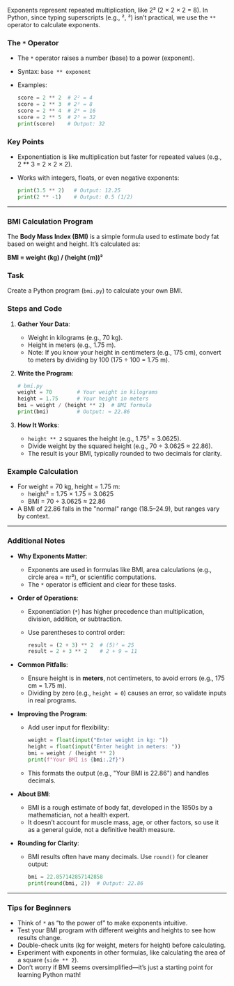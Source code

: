 Exponents represent repeated multiplication, like 2³ (2 × 2 × 2 = 8). In Python, since typing superscripts (e.g., ², ³) isn’t practical, we use the `**` operator to calculate exponents.

### The `*` Operator

- The `*` operator raises a number (base) to a power (exponent).
- Syntax: `base ** exponent`
- Examples:
    
    ```python
    score = 2 ** 2  # 2² = 4
    score = 2 ** 3  # 2³ = 8
    score = 2 ** 4  # 2⁴ = 16
    score = 2 ** 5  # 2⁵ = 32
    print(score)    # Output: 32
    ```
    

### Key Points

- Exponentiation is like multiplication but faster for repeated values (e.g., 2 ** 3 = 2 × 2 × 2).
- Works with integers, floats, or even negative exponents:
    
    ```python
    print(3.5 ** 2)   # Output: 12.25
    print(2 ** -1)    # Output: 0.5 (1/2)
    ```
    

---

### BMI Calculation Program

The **Body Mass Index (BMI)** is a simple formula used to estimate body fat based on weight and height. It’s calculated as:

**BMI = weight (kg) / (height (m))²**

### Task

Create a Python program (`bmi.py`) to calculate your own BMI.

### Steps and Code

1. **Gather Your Data**:
    - Weight in kilograms (e.g., 70 kg).
    - Height in meters (e.g., 1.75 m).
    - Note: If you know your height in centimeters (e.g., 175 cm), convert to meters by dividing by 100 (175 ÷ 100 = 1.75 m).
2. **Write the Program**:
    
    ```python
    # bmi.py
    weight = 70        # Your weight in kilograms
    height = 1.75      # Your height in meters
    bmi = weight / (height ** 2)  # BMI formula
    print(bmi)         # Output: ≈ 22.86
    ```
    
3. **How It Works**:
    - `height ** 2` squares the height (e.g., 1.75² = 3.0625).
    - Divide weight by the squared height (e.g., 70 ÷ 3.0625 ≈ 22.86).
    - The result is your BMI, typically rounded to two decimals for clarity.

### Example Calculation

- For weight = 70 kg, height = 1.75 m:
    - height² = 1.75 × 1.75 = 3.0625
    - BMI = 70 ÷ 3.0625 ≈ 22.86
- A BMI of 22.86 falls in the "normal" range (18.5–24.9), but ranges vary by context.

---

### Additional Notes

- **Why Exponents Matter**:
    - Exponents are used in formulas like BMI, area calculations (e.g., circle area = πr²), or scientific computations.
    - The `*` operator is efficient and clear for these tasks.
- **Order of Operations**:
    - Exponentiation (`*`) has higher precedence than multiplication, division, addition, or subtraction.
    - Use parentheses to control order:
        
        ```python
        result = (2 + 3) ** 2  # (5)² = 25
        result = 2 + 3 ** 2    # 2 + 9 = 11
        ```
        
- **Common Pitfalls**:
    - Ensure height is in **meters**, not centimeters, to avoid errors (e.g., 175 cm = 1.75 m).
    - Dividing by zero (e.g., `height = 0`) causes an error, so validate inputs in real programs.
- **Improving the Program**:
    - Add user input for flexibility:
        
        ```python
        weight = float(input("Enter weight in kg: "))
        height = float(input("Enter height in meters: "))
        bmi = weight / (height ** 2)
        print(f"Your BMI is {bmi:.2f}")
        ```
        
    - This formats the output (e.g., "Your BMI is 22.86") and handles decimals.
- **About BMI**:
    - BMI is a rough estimate of body fat, developed in the 1850s by a mathematician, not a health expert.
    - It doesn’t account for muscle mass, age, or other factors, so use it as a general guide, not a definitive health measure.
- **Rounding for Clarity**:
    - BMI results often have many decimals. Use `round()` for cleaner output:
        
        ```python
        bmi = 22.857142857142858
        print(round(bmi, 2))  # Output: 22.86
        ```
        

---

### Tips for Beginners

- Think of `*` as “to the power of” to make exponents intuitive.
- Test your BMI program with different weights and heights to see how results change.
- Double-check units (kg for weight, meters for height) before calculating.
- Experiment with exponents in other formulas, like calculating the area of a square (`side ** 2`).
- Don’t worry if BMI seems oversimplified—it’s just a starting point for learning Python math!